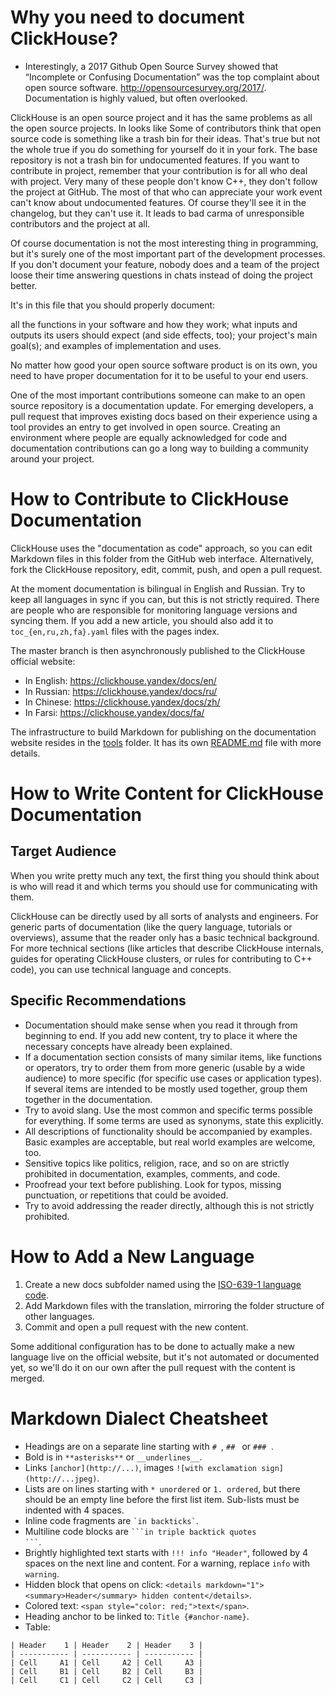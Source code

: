 # Why you need to document ClickHouse?

- Interestingly, a 2017 Github Open Source Survey showed that “Incomplete or Confusing Documentation” was the top complaint about open source software. http://opensourcesurvey.org/2017/.  Documentation is highly valued, but often overlooked.


ClickHouse is an open source project and it has the same problems as all the open source projects. In looks like Some of contributors think that open source code is something like a trash bin for their ideas. That's true but not the whole true if you do something for yourself do it in your fork. The base repository is not a trash bin for undocumented features. If you want to contribute in project, remember that your contribution is for all who deal with project. Very many of these people don't know C++, they don't follow the project at GitHub. The most of that who can appreciate your work event can't know about undocumented features. Of course they'll see it in the changelog, but they can't use it. It leads to bad carma of unresponsible contributors and the project at all. 


Of course documentation is not the most interesting thing in programming, but it's surely one of the most important part of the development processes. If you don't document your feature, nobody does and a team of the project loose their time answering questions in chats instead of doing the project better.


It's in this file that you should properly document:

all the functions in your software and how they work;
what inputs and outputs its users should expect (and side effects, too);
your project's main goal(s); and
examples of implementation and uses.

No matter how good your open source software product is on its own, you need to have proper documentation for it to be useful to your end users. 

One of the most important contributions someone can make to an open source repository is a documentation update. For emerging developers, a pull request that improves existing docs based on their experience using a tool provides an entry to get involved in open source. Creating an environment where people are equally acknowledged for code and documentation contributions can go a long way to building a community around your project.


# How to Contribute to ClickHouse Documentation

ClickHouse uses the "documentation as code" approach, so you can edit Markdown files in this folder from the GitHub web interface. Alternatively, fork the ClickHouse repository, edit, commit, push, and open a pull request.

At the moment documentation is bilingual in English and Russian. Try to keep all languages in sync if you can, but this is not strictly required. There are people who are responsible for monitoring language versions and syncing them. If you add a new article, you should also add it to `toc_{en,ru,zh,fa}.yaml` files with the pages index.

The master branch is then asynchronously published to the ClickHouse official website:

* In English: https://clickhouse.yandex/docs/en/
* In Russian: https://clickhouse.yandex/docs/ru/
* In Chinese: https://clickhouse.yandex/docs/zh/
* In Farsi: https://clickhouse.yandex/docs/fa/

The infrastructure to build Markdown for publishing on the documentation website resides in the [tools](tools) folder. It has its own [README.md](tools/README.md) file with more details.

# How to Write Content for ClickHouse Documentation

## Target Audience

When you write pretty much any text, the first thing you should think about is who will read it and which terms you should use for communicating with them.

ClickHouse can be directly used by all sorts of analysts and engineers. For generic parts of documentation (like the query language, tutorials or overviews), assume that the reader only has a basic technical background. For more technical sections (like articles that describe ClickHouse internals, guides for operating ClickHouse clusters, or rules for contributing to C++ code), you can use technical language and concepts.

## Specific Recommendations

* Documentation should make sense when you read it through from beginning to end. If you add new content, try to place it where the necessary concepts have already been explained.
* If a documentation section consists of many similar items, like functions or operators, try to order them from more generic (usable by a wide audience) to more specific (for specific use cases or application types). If several items are intended to be mostly used together, group them together in the documentation.
* Try to avoid slang. Use the most common and specific terms possible for everything. If some terms are used as synonyms, state this explicitly.
* All descriptions of functionality should be accompanied by examples. Basic examples are acceptable, but real world examples are welcome, too.
* Sensitive topics like politics, religion, race, and so on are strictly prohibited in documentation, examples, comments, and code.
* Proofread your text before publishing. Look for typos, missing punctuation, or repetitions that could be avoided.
* Try to avoid addressing the reader directly, although this is not strictly prohibited.

# How to Add a New Language

1. Create a new docs subfolder named using the [ISO-639-1 language code](https://en.wikipedia.org/wiki/List_of_ISO_639-1_codes).
2. Add Markdown files with the translation, mirroring the folder structure of other languages.
3. Commit and open a pull request with the new content.

Some additional configuration has to be done to actually make a new language live on the official website, but it's not automated or documented yet, so we'll do it on our own after the pull request with the content is merged.

# Markdown Dialect Cheatsheet

* Headings are on a separate line starting with `# `, `## ` or `### `.
* Bold is in `**asterisks**` or `__underlines__`.
* Links `[anchor](http://...)`, images `![with exclamation sign](http://...jpeg)`.
* Lists are on lines starting with `* unordered` or `1. ordered`, but there should be an empty line before the first list item. Sub-lists must be indented with 4 spaces.
* Inline code fragments are <code>&#96;in backticks&#96;</code>.
* Multiline code blocks are <code>&#96;&#96;&#96;in triple backtick quotes &#96;&#96;&#96;</code>.
* Brightly highlighted text starts with  `!!! info "Header"`, followed by 4 spaces on the next line and content. For a warning, replace `info` with `warning`.
* Hidden block that opens on click: `<details markdown="1"> <summary>Header</summary> hidden content</details>`.
* Colored text: `<span style="color: red;">text</span>`.
* Heading anchor to be linked to: `Title {#anchor-name}`.
* Table:
```
| Header    1 | Header    2 | Header    3 |
| ----------- | ----------- | ----------- |
| Cell     A1 | Cell     A2 | Cell     A3 |
| Cell     B1 | Cell     B2 | Cell     B3 |
| Cell     C1 | Cell     C2 | Cell     C3 |
```

